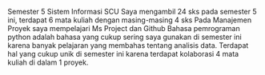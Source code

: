 Semester 5 Sistem Informasi SCU
Saya mengambil 24 sks pada semester 5 ini, terdapat 6 mata kuliah dengan masing-masing 4 sks
Pada Manajemen Proyek saya mempelajari Ms Project dan Github
Bahasa pemrograman python adalah bahasa yang cukup sering saya gunakan di semester ini karena banyak pelajaran yang membahas tentang analisis data.
Terdapat hal yang cukup unik di semester ini karena terdapat kolaborasi 4 mata kuliah di dalam 1 proyek.
